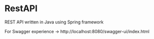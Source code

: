 # RestAPI
REST API written in Java using Spring framework

For Swagger experience -> http://localhost:8080/swagger-ui/index.html
